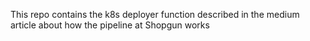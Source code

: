 This repo contains the k8s deployer function described in the medium article about how the pipeline at Shopgun works